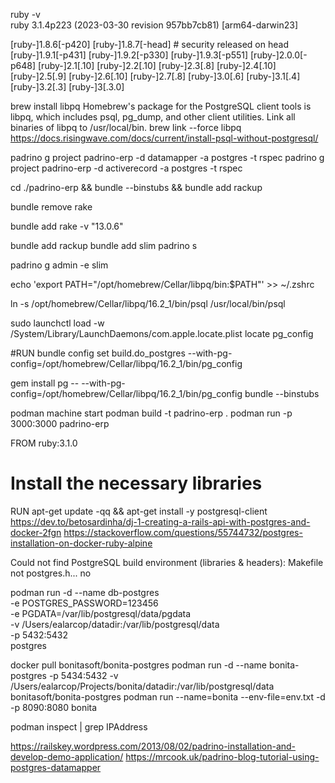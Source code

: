 ruby -v                                   
ruby 3.1.4p223 (2023-03-30 revision 957bb7cb81) [arm64-darwin23]

[ruby-]1.8.6[-p420]
[ruby-]1.8.7[-head] # security released on head
[ruby-]1.9.1[-p431]
[ruby-]1.9.2[-p330]
[ruby-]1.9.3[-p551]
[ruby-]2.0.0[-p648]
[ruby-]2.1[.10]
[ruby-]2.2[.10]
[ruby-]2.3[.8]
[ruby-]2.4[.10]
[ruby-]2.5[.9]
[ruby-]2.6[.10]
[ruby-]2.7[.8]
[ruby-]3.0[.6]
[ruby-]3.1[.4]
[ruby-]3.2[.3]
[ruby-]3[.3.0]

brew install libpq
Homebrew's package for the PostgreSQL client tools is libpq, which includes psql, pg_dump, and other client utilities.
Link all binaries of libpq to /usr/local/bin.
brew link --force libpq
https://docs.risingwave.com/docs/current/install-psql-without-postgresql/

padrino g project padrino-erp -d datamapper -a postgres -t rspec
padrino g project padrino-erp -d activerecord -a postgres -t rspec

cd ./padrino-erp && bundle --binstubs && bundle add rackup

bundle remove rake

bundle add rake -v "13.0.6"

bundle add rackup
bundle add slim
padrino s

padrino g admin -e slim

echo 'export PATH="/opt/homebrew/Cellar/libpq/bin:$PATH"' >> ~/.zshrc

ln -s /opt/homebrew/Cellar/libpq/16.2_1/bin/psql /usr/local/bin/psql

sudo launchctl load -w /System/Library/LaunchDaemons/com.apple.locate.plist
locate pg_config

#RUN bundle config set build.do_postgres --with-pg-config=/opt/homebrew/Cellar/libpq/16.2_1/bin/pg_config

gem install pg -- --with-pg-config=/opt/homebrew/Cellar/libpq/16.2_1/bin/pg_config
bundle --binstubs

podman machine start
podman build -t padrino-erp .
podman run -p 3000:3000 padrino-erp


FROM ruby:3.1.0
# Install the necessary libraries
RUN apt-get update -qq && apt-get install -y postgresql-client
https://dev.to/betosardinha/dj-1-creating-a-rails-api-with-postgres-and-docker-2fgn
https://stackoverflow.com/questions/55744732/postgres-installation-on-docker-ruby-alpine

Could not find PostgreSQL build environment (libraries & headers): Makefile not
postgres.h... no


podman run -d --name db-postgres \
	-e POSTGRES_PASSWORD=123456 \
	-e PGDATA=/var/lib/postgresql/data/pgdata \
	-v /Users/ealarcop/datadir:/var/lib/postgresql/data \
    -p 5432:5432 \
	postgres

docker pull bonitasoft/bonita-postgres
podman run -d --name bonita-postgres -p 5434:5432 -v /Users/ealarcop/Projects/bonita/datadir:/var/lib/postgresql/data bonitasoft/bonita-postgres
podman run --name=bonita --env-file=env.txt -d -p 8090:8080 bonita

podman inspect <IdContainer> | grep IPAddress


https://railskey.wordpress.com/2013/08/02/padrino-installation-and-develop-demo-application/
https://mrcook.uk/padrino-blog-tutorial-using-postgres-datamapper